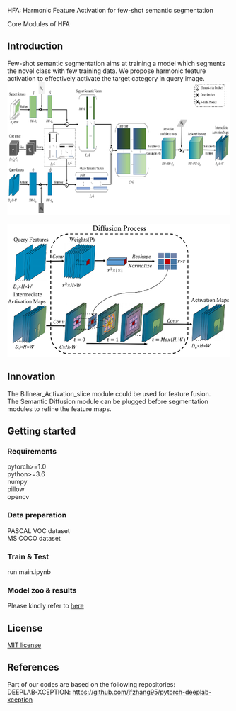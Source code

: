 HFA: Harmonic Feature Activation for few-shot semantic segmentation

Core Modules of HFA

## Introduction  
Few-shot semantic segmentation aims at training a model which segments the novel class with few training data. We propose harmonic feature activation to effectively activate the target category in query image.  
<img src="images/BFA.png" width="800" height="300"/><br/>  
<img src="images/SD.png" width="600" height="300"/><br/>  

## Innovation  
The Bilinear_Activation_slice module could be used for feature fusion.  
The Semantic Diffusion module can be plugged before segmentation modules to refine the feature maps.  

## Getting started
### Requirements  
pytorch>=1.0  
python>=3.6  
numpy  
pillow  
opencv  

### Data preparation  
PASCAL VOC dataset  
MS COCO dataset

### Train & Test  
run main.ipynb  

### Model zoo & results
Please kindly refer to [here](https://github.com/Bibikiller/HFA/edit/master/README.md)  

## License  
[MIT license](https://github.com/Bibikiller/HFA/edit/master/LICENSE)  

## References
Part of our codes are based on the following repositories:  
DEEPLAB-XCEPTION: https://github.com/jfzhang95/pytorch-deeplab-xception  


